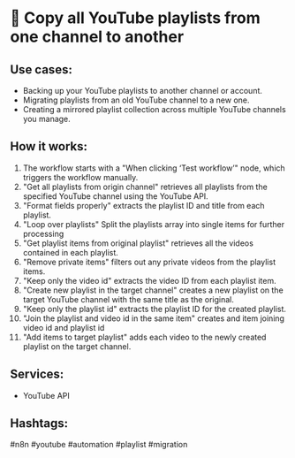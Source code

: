 # 🔁 Copy all YouTube playlists from one channel to another

## Use cases:
- Backing up your YouTube playlists to another channel or account.
- Migrating playlists from an old YouTube channel to a new one.
- Creating a mirrored playlist collection across multiple YouTube channels you manage.

## How it works:
1.  The workflow starts with a "When clicking ‘Test workflow’" node, which triggers the workflow manually.
2.  "Get all playlists from origin channel" retrieves all playlists from the specified YouTube channel using the YouTube API.
3.  "Format fields properly" extracts the playlist ID and title from each playlist.
4.  "Loop over playlists" Split the playlists array into single items for further processing
5.  "Get playlist items from original playlist" retrieves all the videos contained in each playlist.
6.  "Remove private items" filters out any private videos from the playlist items.
7.  "Keep only the video id" extracts the video ID from each playlist item.
8.  "Create new playlist in the target channel" creates a new playlist on the target YouTube channel with the same title as the original.
9.  "Keep only the playlist id" extracts the playlist ID for the created playlist.
10. "Join the playlist and video id in the same item" creates and item joining video id and playlist id
11. "Add items to target playlist" adds each video to the newly created playlist on the target channel.

## Services:
- YouTube API

## Hashtags:
#n8n #youtube #automation #playlist #migration
